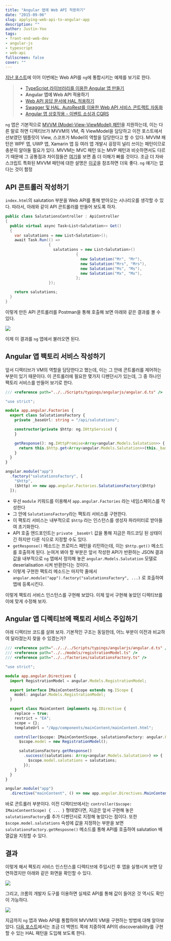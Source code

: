 ```yaml
---
title: "Angular 앱에 Web API 적용하기"
date: "2015-09-06"
slug: applying-web-api-to-angular-app
description: ""
author: Justin-Yoo
tags:
- front-end-web-dev
- angular-js
- typescript
- web-api
fullscreen: false
cover: ""
---
```


[지난 포스트](http://blog.aliencube.org/ko/2015/09/05/building-angular-app-using-typescript)에 이어 이번에는 Web API를 `ng`에 통합시키는 예제를 보기로 한다.

> - [TypeScript 라이브러리를 이용한 Angular 앱 만들기](http://blog.aliencube.org/ko/2015/09/05/building-angular-app-using-typescript)
> - **Angular 앱에 Web API 적용하기**
> - [Web API 응답 문서에 HAL 적용하기](http://blog.aliencube.org/ko/2015/08/16/applying-hal-to-rest-api)
> - [Swagger 및 HAL, AutoRest를 이용한 Web API 서비스 콘트랙트 자동화](http://blog.aliencube.org/ko/2015/10/25/auto-generating-rest-api-service-contract-by-swagger-hal-and-autorest)
> - [Angular 앱 상호작용 - 이벤트 소싱과 CQRS](http://blog.aliencube.org/ko/2015/11/12/building-applications-on-cloud-with-event-sourcing-pattern-and-cqrs-pattern)

`ng` 앱은 기본적으로 [MVVM (Model-View-ViewModel) 패턴](https://msdn.microsoft.com/en-us/library/hh848246.aspx)을 지원하는데, 이는 다른 말로 하면 디렉티브가 MVVM의 VM, 즉 ViewModel을 담당하고 이전 포스트에서 선보였던 템플릿이 View, 스코프가 Model의 역할을 담당한다고 할 수 있다. MVVM 패턴은 WPF 앱, UWP 앱, Xamarin 앱 등 여러 앱 개발시 굉장히 널리 쓰이는 패턴이므로 충분히 알아둘 필요가 있다. MVVM는 MVC 패턴 또는 MVP 패턴과 비슷하면서도 다르기 때문에 그 공통점과 차이점들은 [여기](http://www.codeproject.com/Articles/100175/Model-View-ViewModel-MVVM-Explained)를 보면 좀 더 이해가 빠를 것이다. 조금 더 자바스크립트 특화된 MVVM 패턴에 대한 설명은 [이곳](http://addyosmani.com/blog/understanding-mvvm-a-guide-for-javascript-developers/)을 참조하면 더욱 좋다. `ng` 얘기는 없다는 것이 함정

## API 콘트롤러 작성하기

`index.html`의 salutation 부분을 Web API를 통해 받아오는 시나리오를 생각할 수 있다. 따라서, 아래와 같이 API 콘트롤러를 만들어 보도록 하자.

```csharp
public class SalutationsController : ApiController
{
  public virtual async Task<List<Salutation>> Get()
  {
    var salutations = new List<Salutation>();
    await Task.Run(() =>
                   {
                     salutations = new List<Salutation>()
                               {
                                 new Salutation("Mr", "Mr"),
                                 new Salutation("Mrs", "Mrs"),
                                 new Salutation("Ms", "Ms"),
                                 new Salutation("Mx", "Mx"),
                               };
                   });

    return salutations;
  }
}

```

이렇게 만든 API 콘트롤러를 Postman을 통해 호출해 보면 아래와 같은 결과를 볼 수 있다.

![](https://sa0blogs.blob.core.windows.net/aliencube/2015/09/api-response-01.png)

이제 이 결과를 `ng` 앱에서 불러오면 된다.

## Angular 앱 팩토리 서비스 작성하기

앞서 디렉티브가 VM의 역할을 담당한다고 했는데, 이는 그 안에 콘트롤러를 제어하는 부분이 있기 때문이다. 이 콘트롤러에 필요한 몇가지 디펜던시가 있는데, 그 중 하나인 팩토리 서비스를 만들어 보기로 한다.

```ts
/// <reference path="../../Scripts/typings/angularjs/angular.d.ts" />

"use strict";

module app.angular.Factories {
  export class SalutationsFactory {
    private _baseUrl: string = "/api/salutations";

    constructor(private $http: ng.IHttpService) {
    }

    getResponse(): ng.IHttpPromise<Array<angular.Models.Salutation>> {
      return this.$http.get<Array<angular.Models.Salutation>>(this._baseUrl);
    }
  }
}

angular.module("app")
  .factory("salutationsFactory", [
    "$http",
    ($http) => new app.angular.Factories.SalutationsFactory($http)
  ]);

```

- 우선 `module` 키워드를 이용해서 `app.angular.Factories` 라는 네임스페이스를 작성한다
- 그 안에 `SalutationsFactory`라는 팩토리 서비스를 구현한다.
- 이 팩토리 서비스는 내부적으로 `$http` 라는 인스턴스를 생성자 파라미터로 받아들여 초기화한다.
- API 호출 엔드포인트는 `private _baseUrl` 값을 통해 지금은 하드코딩 된 상태이긴 하지만 다른 식으로 지정할 수도 있다.
- `getResponse()` 메소드는 프로미스 패턴을 리턴하는데, 이는 `$http.get()` 메소드를 호출하게 된다. 눈여겨 봐야 할 부분은 앞서 작성한 API가 반환하는 JSON 결과값을 내부적으로 `ng` 앱에서 정의해 놓은 `angular.Models.Salutation` 모델로 deserialisation 시켜 반환한다는 것이다.
- 이렇게 구현한 팩토리 메소드는 마지막 줄에서 `angular.module("app").factory("salutationsFactory", ...)` 로 호출하여 앱에 등록시킨다.

이렇게 팩토리 서비스 인스턴스를 구현해 보았다. 이제 앞서 구현해 놓았던 디렉티브를 이에 맞게 수정해 보자.

## Angular 앱 디렉티브에 팩토리 서비스 주입하기

아래 디렉티브 코드를 살펴 보자. 기본적인 구조는 동일한데, 어느 부분이 이전과 비교하여 달라졌는지 찾을 수 있겠는가?

```ts
/// <reference path="../../../Scripts/typings/angularjs/angular.d.ts" />
/// <reference path="../../models/registrationModel.ts" />
/// <reference path="../../factories/salutationsFactory.ts" />

"use strict";

module app.angular.Directives {
  import RegistrationModel = angular.Models.RegistrationModel;

  export interface IMainContentScope extends ng.IScope {
    model: angular.Models.RegistrationModel;
  }

  export class MainContent implements ng.IDirective {
    replace = true;
    restrict = "EA";
    scope = {};
    templateUrl = "/App/components/mainContent/mainContent.html";

    controller($scope: IMainContentScope, salutationsFactory: angular.Factories.SalutationsFactory) {
      $scope.model = new RegistrationModel();

      salutationsFactory.getResponse()
        .success((salutations: Array<angular.Models.Salutation>) => {
          $scope.model.salutations = salutations;
        });
    }
  }
}

angular.module("app")
  .directive("mainContent", () => new app.angular.Directives.MainContent());

```

바로 콘트롤러 부분이다. 이전 디렉티브에서는 `controller($scope: IMainContentScope) { ... }` 형태였다면, 지금은 앞서 구현해 놓은 `salutationsFactory`를 추가 디펜던시로 지정해 놓았다는 점이다. 또한 `$scope.model.salutations` 속성에 값을 지정하는 부분을 보면 `salutationsFactory.getResposne()` 메소드를 통해 API를 호출하여 salutation 배열값을 지정할 수 있다.

## 결과

이렇게 해서 팩토리 서비스 인스턴스를 디렉티브에 주입시킨 후 앱을 실행시켜 보면 당연하겠지만 아래와 같은 화면을 확인할 수 있다.

![](https://sa0blogs.blob.core.windows.net/aliencube/2015/09/registration.png)

그리고, 크롬의 개발자 도구를 이용하면 실제로 API를 통해 값이 들어온 것 역시도 확인이 가능하다.

![](https://sa0blogs.blob.core.windows.net/aliencube/2015/09/api-response-02.png)

지금까지 `ng` 앱과 Web API를 통합하여 MVVM의 VM을 구현하는 방법에 대해 알아보았다. [다음 포스트](http://blog.aliencube.org/ko/2015/08/16/applying-hal-to-rest-api/)에서는 조금 더 백엔드 쪽에 치중하여 API의 discoverability를 구현할 수 있는 HAL 패턴을 도입해 보도록 한다.
